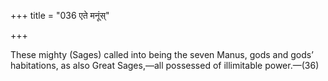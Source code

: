 +++
title = "036 एते मनूंस्"

+++

These mighty (Sages) called into being the seven Manus, gods and gods’ habitations, as also Great Sages,—all possessed of illimitable power.—(36)